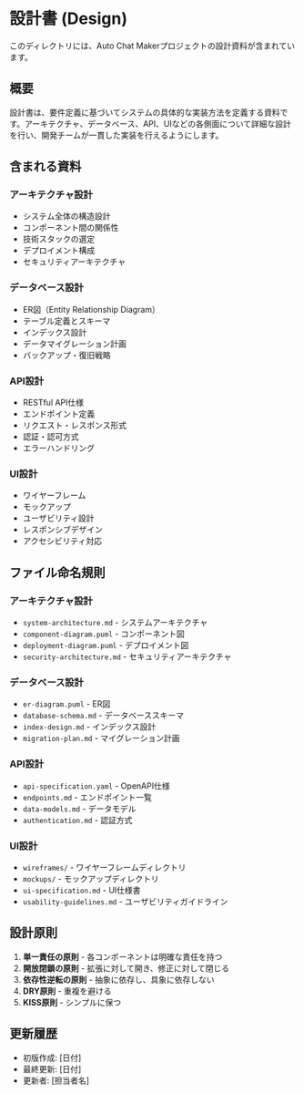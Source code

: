 # 設計書 (Design)

このディレクトリには、Auto Chat Makerプロジェクトの設計資料が含まれています。

## 概要

設計書は、要件定義に基づいてシステムの具体的な実装方法を定義する資料です。アーキテクチャ、データベース、API、UIなどの各側面について詳細な設計を行い、開発チームが一貫した実装を行えるようにします。

## 含まれる資料

### アーキテクチャ設計
- システム全体の構造設計
- コンポーネント間の関係性
- 技術スタックの選定
- デプロイメント構成
- セキュリティアーキテクチャ

### データベース設計
- ER図（Entity Relationship Diagram）
- テーブル定義とスキーマ
- インデックス設計
- データマイグレーション計画
- バックアップ・復旧戦略

### API設計
- RESTful API仕様
- エンドポイント定義
- リクエスト・レスポンス形式
- 認証・認可方式
- エラーハンドリング

### UI設計
- ワイヤーフレーム
- モックアップ
- ユーザビリティ設計
- レスポンシブデザイン
- アクセシビリティ対応

## ファイル命名規則

### アーキテクチャ設計
- `system-architecture.md` - システムアーキテクチャ
- `component-diagram.puml` - コンポーネント図
- `deployment-diagram.puml` - デプロイメント図
- `security-architecture.md` - セキュリティアーキテクチャ

### データベース設計
- `er-diagram.puml` - ER図
- `database-schema.md` - データベーススキーマ
- `index-design.md` - インデックス設計
- `migration-plan.md` - マイグレーション計画

### API設計
- `api-specification.yaml` - OpenAPI仕様
- `endpoints.md` - エンドポイント一覧
- `data-models.md` - データモデル
- `authentication.md` - 認証方式

### UI設計
- `wireframes/` - ワイヤーフレームディレクトリ
- `mockups/` - モックアップディレクトリ
- `ui-specification.md` - UI仕様書
- `usability-guidelines.md` - ユーザビリティガイドライン

## 設計原則

1. **単一責任の原則** - 各コンポーネントは明確な責任を持つ
2. **開放閉鎖の原則** - 拡張に対して開き、修正に対して閉じる
3. **依存性逆転の原則** - 抽象に依存し、具象に依存しない
4. **DRY原則** - 重複を避ける
5. **KISS原則** - シンプルに保つ

## 更新履歴

- 初版作成: [日付]
- 最終更新: [日付]
- 更新者: [担当者名] 